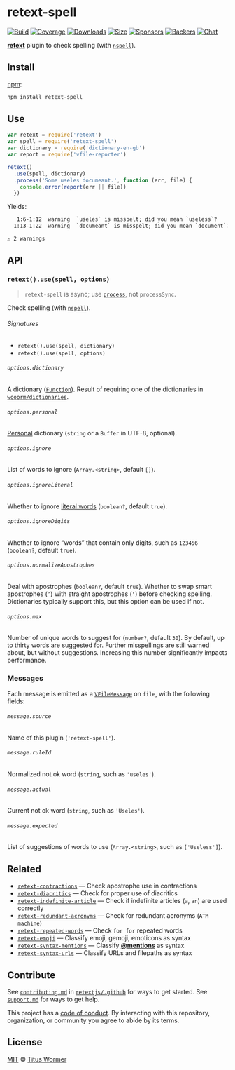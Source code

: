 # retext-spell

[![Build][build-badge]][build]
[![Coverage][coverage-badge]][coverage]
[![Downloads][downloads-badge]][downloads]
[![Size][size-badge]][size]
[![Sponsors][sponsors-badge]][collective]
[![Backers][backers-badge]][collective]
[![Chat][chat-badge]][chat]

[**retext**][retext] plugin to check spelling (with [`nspell`][nspell]).

## Install

[npm][]:

```sh
npm install retext-spell
```

## Use

```js
var retext = require('retext')
var spell = require('retext-spell')
var dictionary = require('dictionary-en-gb')
var report = require('vfile-reporter')

retext()
  .use(spell, dictionary)
  .process('Some useles documeant.', function (err, file) {
    console.error(report(err || file))
  })
```

Yields:

```txt
   1:6-1:12  warning  `useles` is misspelt; did you mean `useless`?      useles     retext-spell
  1:13-1:22  warning  `documeant` is misspelt; did you mean `document`?  documeant  retext-spell

⚠ 2 warnings
```

## API

### `retext().use(spell, options)`

> `retext-spell` is async; use [`process`][process], not `processSync`.

Check spelling (with [`nspell`][nspell]).

###### Signatures

*   `retext().use(spell, dictionary)`
*   `retext().use(spell, options)`

###### `options.dictionary`

A dictionary ([`Function`][dictionaries]).
Result of requiring one of the dictionaries in
[`wooorm/dictionaries`][dictionaries].

###### `options.personal`

[Personal][] dictionary (`string` or a `Buffer` in UTF-8, optional).

###### `options.ignore`

List of words to ignore (`Array.<string>`, default `[]`).

###### `options.ignoreLiteral`

Whether to ignore [literal words][literal] (`boolean?`, default `true`).

###### `options.ignoreDigits`

Whether to ignore “words” that contain only digits, such as `123456`
(`boolean?`, default `true`).

###### `options.normalizeApostrophes`

Deal with apostrophes (`boolean?`, default `true`).
Whether to swap smart apostrophes (`’`) with straight apostrophes (`'`) before
checking spelling.
Dictionaries typically support this, but this option can be used if not.

###### `options.max`

Number of unique words to suggest for (`number?`, default `30`).
By default, up to thirty words are suggested for.
Further misspellings are still warned about, but without suggestions.
Increasing this number significantly impacts performance.

### Messages

Each message is emitted as a [`VFileMessage`][message] on `file`, with the
following fields:

###### `message.source`

Name of this plugin (`'retext-spell'`).

###### `message.ruleId`

Normalized not ok word (`string`, such as `'useles'`).

###### `message.actual`

Current not ok word (`string`, such as `'Useles'`).

###### `message.expected`

List of suggestions of words to use (`Array.<string>`, such as `['Useless']`).

## Related

*   [`retext-contractions`](https://github.com/retextjs/retext-contractions)
    — Check apostrophe use in contractions
*   [`retext-diacritics`](https://github.com/retextjs/retext-diacritics)
    — Check for proper use of diacritics
*   [`retext-indefinite-article`](https://github.com/retextjs/retext-indefinite-article)
    — Check if indefinite articles (`a`, `an`) are used correctly
*   [`retext-redundant-acronyms`](https://github.com/retextjs/retext-redundant-acronyms)
    — Check for redundant acronyms (`ATM machine`)
*   [`retext-repeated-words`](https://github.com/retextjs/retext-repeated-words)
    — Check `for for` repeated words
*   [`retext-emoji`](https://github.com/retextjs/retext-emoji)
    — Classify emoji, gemoji, emoticons as syntax
*   [`retext-syntax-mentions`](https://github.com/retextjs/retext-syntax-mentions)
    — Classify [**@mentions**](https://github.com/blog/821) as syntax
*   [`retext-syntax-urls`](https://github.com/retextjs/retext-syntax-urls)
    — Classify URLs and filepaths as syntax

## Contribute

See [`contributing.md`][contributing] in [`retextjs/.github`][health] for ways
to get started.
See [`support.md`][support] for ways to get help.

This project has a [code of conduct][coc].
By interacting with this repository, organization, or community you agree to
abide by its terms.

## License

[MIT][license] © [Titus Wormer][author]

<!-- Definitions -->

[build-badge]: https://img.shields.io/travis/retextjs/retext-spell.svg

[build]: https://travis-ci.org/retextjs/retext-spell

[coverage-badge]: https://img.shields.io/codecov/c/github/retextjs/retext-spell.svg

[coverage]: https://codecov.io/github/retextjs/retext-spell

[downloads-badge]: https://img.shields.io/npm/dm/retext-spell.svg

[downloads]: https://www.npmjs.com/package/retext-spell

[size-badge]: https://img.shields.io/bundlephobia/minzip/retext-spell.svg

[size]: https://bundlephobia.com/result?p=retext-spell

[sponsors-badge]: https://opencollective.com/unified/sponsors/badge.svg

[backers-badge]: https://opencollective.com/unified/backers/badge.svg

[collective]: https://opencollective.com/unified

[chat-badge]: https://img.shields.io/badge/chat-spectrum-7b16ff.svg

[chat]: https://spectrum.chat/unified/retext

[npm]: https://docs.npmjs.com/cli/install

[health]: https://github.com/retextjs/.github

[contributing]: https://github.com/retextjs/.github/blob/HEAD/contributing.md

[support]: https://github.com/retextjs/.github/blob/HEAD/support.md

[coc]: https://github.com/retextjs/.github/blob/HEAD/code-of-conduct.md

[license]: license

[author]: https://wooorm.com

[retext]: https://github.com/retextjs/retext

[message]: https://github.com/vfile/vfile-message

[literal]: https://github.com/syntax-tree/nlcst-is-literal#isliteralparent-index

[process]: https://github.com/unifiedjs/unified#processorprocessfilevalue-done

[dictionaries]: https://github.com/wooorm/dictionaries

[nspell]: https://github.com/wooorm/nspell

[personal]: https://github.com/wooorm/nspell#personal-dictionary-documents
